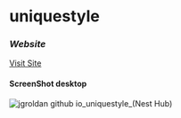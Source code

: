 # uniquestyle

### _Website_
[Visit Site](https://jgroldan.github.io/uniquestyle/)

#### ScreenShot desktop

![jgroldan github io_uniquestyle_(Nest Hub)](https://user-images.githubusercontent.com/71336562/163228550-a4c0c140-7832-4081-8ac2-f145107aa340.png)
